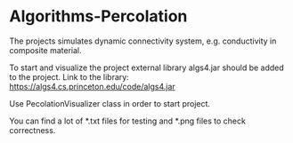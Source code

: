# Algorithms-Percolation

The projects simulates dynamic connectivity system, e.g. conductivity in composite material.

To start and visualize the project external library algs4.jar should be added to the project. Link to the library:
https://algs4.cs.princeton.edu/code/algs4.jar

Use PecolationVisualizer class in order to start project.

You can find a lot of *.txt files for testing and *.png files to check correctness.
